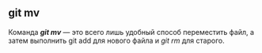 ## git mv

Команда ***git mv*** — это всего лишь удобный способ переместить файл, а затем выполнить git add для нового файла и *git rm* для старого.